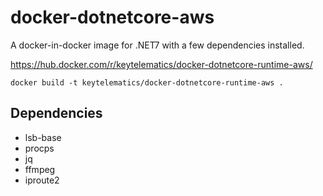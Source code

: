 # docker-dotnetcore-aws
 
A docker-in-docker image for .NET7 with a few dependencies installed.

https://hub.docker.com/r/keytelematics/docker-dotnetcore-runtime-aws/

```
docker build -t keytelematics/docker-dotnetcore-runtime-aws .
```

## Dependencies

- lsb-base       
- procps
- jq
- ffmpeg
- iproute2